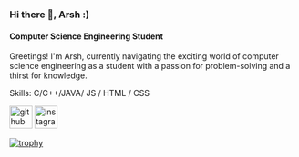 ### Hi there 👋, Arsh :)  
#### Computer Science Engineering Student
Greetings! I'm Arsh, currently navigating the exciting world of computer science engineering as a student with a passion for problem-solving and a thirst for knowledge. 

Skills: C/C++/JAVA/ JS / HTML / CSS



[<img src='https://cdn.jsdelivr.net/npm/simple-icons@3.0.1/icons/github.svg' alt='github' height='40'>](https://github.com/ArshBakshi)  [<img src='https://cdn.jsdelivr.net/npm/simple-icons@3.0.1/icons/instagram.svg' alt='instagram' height='40'>](https://www.instagram.com/arsh._._01/)  

[![trophy](https://github-profile-trophy.vercel.app/?username=ArshBakshi)](https://github.com/ryo-ma/github-profile-trophy)

